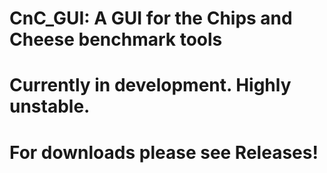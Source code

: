 # CnC_GUI: A GUI for the Chips and Cheese benchmark tools

# Currently in development. Highly unstable.

# For downloads please see Releases!
